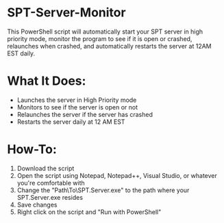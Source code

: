 # SPT-Server-Monitor
This PowerShell script will automatically start your SPT server in high priority mode, monitor the program to see if it is open or crashed, relaunches when crashed, and automatically restarts the server at 12AM EST daily. 

What It Does:
===============

- Launches the server in High Priority mode
- Monitors to see if the server is open or not
- Relaunches the server if the server has crashed
- Restarts the server daily at 12 AM EST


How-To:
========

1. Download the script
2. Open the script using Notepad, Notepad++, Visual Studio, or whatever you're comfortable with
3. Change the "Path\To\SPT.Server.exe" to the path where your SPT.Server.exe resides
4. Save changes
5. Right click on the script and "Run with PowerShell"
